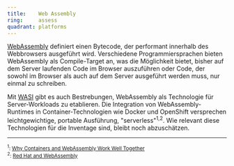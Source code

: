 ```yaml
---
title:    Web Assembly  
ring:     assess  
quadrant: platforms
---
```


[WebAssembly][webassembly] definiert einen Bytecode, der performant innerhalb des Webbrowsers ausgeführt wird. Verschiedene
Programmiersprachen bieten WebAssembly als Compile-Target an, was die Möglichkeit bietet, bisher auf dem Server
laufenden Code im Browser auszuführen oder Code, der sowohl im Browser als auch auf dem Server ausgeführt werden muss,
nur einmal zu schreiben.

Mit [WASI][wasi] gibt es auch Bestrebungen, WebAssembly als Technologie für Server-Workloads zu etablieren. Die Integration von
WebAssembly-Runtimes in Container-Technologien wie Docker und OpenShift versprechen leichtgewichtige, portable
Ausführung, "serverless"<sup>1,2</sup>. Wie relevant diese Technologien für die Inventage sind, bleibt noch abzuschätzen.

____

<small><sup>1</sup>: [Why Containers and WebAssembly Work Well Together][docker-blog]</small><br>
<small><sup>2</sup>: [Red Hat and WebAssembly][redhat-blog]</small>

[webassembly]: https://webassembly.org/
[wasi]: https://github.com/WebAssembly/WASI
[docker-blog]: https://www.docker.com/blog/why-containers-and-webassembly-work-well-together/
[redhat-blog]: https://www.redhat.com/en/blog/red-hat-and-webassembly
